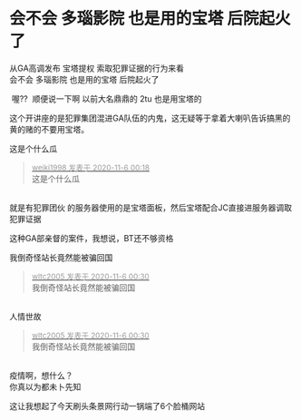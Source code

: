 # 会不会 多瑙影院 也是用的宝塔 后院起火了


从GA高调发布 宝塔提权 索取犯罪证据的行为来看 <br />
会不会 多瑙影院 也是用的宝塔 后院起火了<br />
<img src="static/image/smiley/yct/014.gif" smilieid="45" border="0" alt="" /> 

<img src="static/image/smiley/default/lol.gif" smilieid="12" border="0" alt="" /> 喔??&nbsp;&nbsp;顺便说一下啊 以前大名鼎鼎的 2tu 也是用宝塔的

这个开讲座的是犯罪集团混进GA队伍的内鬼，这无疑等于拿着大喇叭告诉搞黑的黄的赌的不要用宝塔。

这是个什么瓜

<div class="quote"><blockquote><font size="2"><a href="https://www.hostloc.com/forum.php?mod=redirect&amp;goto=findpost&amp;pid=9409570&amp;ptid=763040" target="_blank"><font color="#999999">weiki1998 发表于 2020-11-6 00:18</font></a></font><br />
这是个什么瓜</blockquote></div><br />
就是有犯罪团伙 的服务器使用的是宝塔面板，然后宝塔配合JC直接进服务器调取犯罪证据

这种GA部亲督的案件，我想说，BT还不够资格

我倒奇怪站长竟然能被骗回国

<div class="quote"><blockquote><font size="2"><a href="https://www.hostloc.com/forum.php?mod=redirect&amp;goto=findpost&amp;pid=9409602&amp;ptid=763040" target="_blank"><font color="#999999">wltc2005 发表于 2020-11-6 00:30</font></a></font><br />
我倒奇怪站长竟然能被骗回国</blockquote></div><br />
人情世故

<div class="quote"><blockquote><font size="2"><a href="https://www.hostloc.com/forum.php?mod=redirect&amp;goto=findpost&amp;pid=9409602&amp;ptid=763040" target="_blank"><font color="#999999">wltc2005 发表于 2020-11-6 00:30</font></a></font><br />
我倒奇怪站长竟然能被骗回国</blockquote></div><br />
疫情啊，想什么？<br />
你真以为都未卜先知

这让我想起了今天刷头条景网行动一锅端了6个脸桶网站
